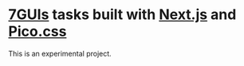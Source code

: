 # [7GUIs](https://eugenkiss.github.io/7guis/) tasks built with [Next.js](https://nextjs.org) and [Pico.css](https://picocss.com)

This is an experimental project.
